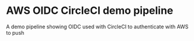 # AWS OIDC CircleCI demo pipeline

A demo pipeline showing OIDC used with CircleCI to authenticate with AWS to push 